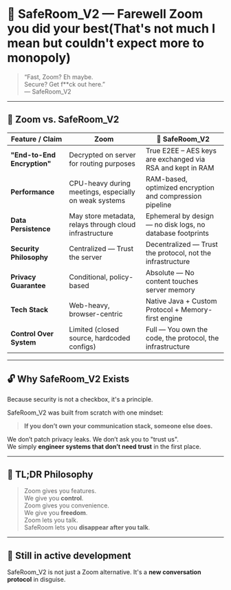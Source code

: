 # 🔐 SafeRoom_V2 — Farewell Zoom you did your best(That's not much I mean but couldn't expect more to monopoly)
> “Fast, Zoom? Eh maybe.  
> Secure? Get f**ck out here.”  
> — SafeRoom_V2

---

## 🥊 Zoom vs. SafeRoom_V2

| Feature / Claim            | Zoom                                                       | 🚀 SafeRoom_V2                                               |
|---------------------------|-------------------------------------------------------------|--------------------------------------------------------------|
| **"End-to-End Encryption"**| Decrypted on server for routing purposes                   | True E2EE – AES keys are exchanged via RSA and kept in RAM  |
| **Performance**            | CPU-heavy during meetings, especially on weak systems       | RAM-based, optimized encryption and compression pipeline     |
| **Data Persistence**       | May store metadata, relays through cloud infrastructure      | Ephemeral by design — no disk logs, no database footprints   |
| **Security Philosophy**    | Centralized — Trust the server                              | Decentralized — Trust the protocol, not the infrastructure   |
| **Privacy Guarantee**      | Conditional, policy-based                                   | Absolute — No content touches server memory                  |
| **Tech Stack**             | Web-heavy, browser-centric                                  | Native Java + Custom Protocol + Memory-first engine          |
| **Control Over System**    | Limited (closed source, hardcoded configs)                  | Full — You own the code, the protocol, the infrastructure    |

---

## 🔓 Why SafeRoom_V2 Exists

Because security is not a checkbox, it's a principle.

SafeRoom_V2 was built from scratch with one mindset:
> **If you don’t own your communication stack, someone else does.**

We don’t patch privacy leaks. We don’t ask you to "trust us".  
We simply **engineer systems that don’t need trust** in the first place.

---

## 🧠 TL;DR Philosophy

> Zoom gives you features.  
> We give you **control**.  
> Zoom gives you convenience.  
> We give you **freedom**.  
> Zoom lets you talk.  
> SafeRoom lets you **disappear after you talk**.

---

## 🚧 Still in active development

SafeRoom_V2 is not just a Zoom alternative. It's a **new conversation protocol** in disguise.

